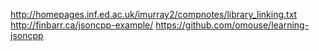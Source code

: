 http://homepages.inf.ed.ac.uk/imurray2/compnotes/library_linking.txt
http://finbarr.ca/jsoncpp-example/
https://github.com/omouse/learning-jsoncpp
